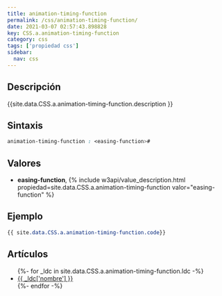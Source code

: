 ```yaml
---
title: animation-timing-function
permalink: /css/animation-timing-function/
date: 2021-03-07 02:57:43.898828
key: CSS.a.animation-timing-function
category: css
tags: ['propiedad css']
sidebar: 
  nav: css
---
```


## Descripción
{{site.data.CSS.a.animation-timing-function.description }}

## Sintaxis
~~~css
animation-timing-function : <easing-function>#
~~~

## Valores
* **easing-function**,  {% include w3api/value_description.html propiedad=site.data.CSS.a.animation-timing-function valor="easing-function" %}

## Ejemplo
~~~css
{{ site.data.CSS.a.animation-timing-function.code}}
~~~

## Artículos
<ul>
{%- for _ldc in site.data.CSS.a.animation-timing-function.ldc -%}
   <li>
       <a href="{{_ldc['url'] }}">{{ _ldc['nombre'] }}</a>
   </li>
{%- endfor -%}
</ul>

